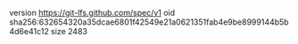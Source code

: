 version https://git-lfs.github.com/spec/v1
oid sha256:632654320a35dcae6801f42549e21a0621351fab4e9be8999144b5b4d6e41c12
size 2483
